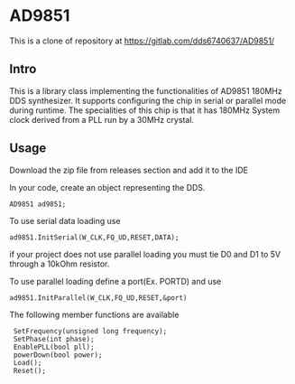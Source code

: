 # AD9851
This is a clone of repository at https://gitlab.com/dds6740637/AD9851/


## Intro

This is a library class implementing the functionalities of AD9851 180MHz DDS synthesizer. It supports configuring the chip in serial or parallel mode during runtime. The specialities of this chip is that it has 180MHz System clock derived from a PLL run by a 30MHz crystal. 

## Usage

Download the zip file from releases section and add it to the IDE

In your code, create an object representing the DDS.

```
AD9851 ad9851;
```
To use serial data loading use

```
ad9851.InitSerial(W_CLK,FQ_UD,RESET,DATA);
```
if your project does not use parallel loading you must tie D0 and D1 to 5V through a 10kOhm resistor.

To use parallel loading define a port(Ex. PORTD) and use 

```
ad9851.InitParallel(W_CLK,FQ_UD,RESET,&port)
```
The following member functions are available

     SetFrequency(unsigned long frequency);
     SetPhase(int phase);
     EnablePLL(bool pll);
     powerDown(bool power);
     Load();
     Reset();
